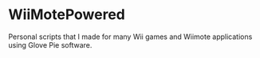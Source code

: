 # WiiMotePowered
Personal scripts that I made for many Wii games and Wiimote applications using Glove Pie software.

